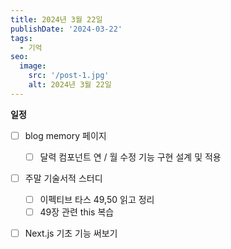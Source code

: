 ```yaml
---
title: 2024년 3월 22일
publishDate: '2024-03-22'
tags:
  - 기억
seo:
  image:
    src: '/post-1.jpg'
    alt: 2024년 3월 22일
---
```


**일정**

- [ ] blog memory 페이지

  - [ ] 달력 컴포넌트 연 / 월 수정 기능 구현 설계 및 적용

- [ ] 주말 기술서적 스터디

  - [ ] 이펙티브 타스 49,50 읽고 정리
  - [ ] 49장 관련 this 복습

- [ ] Next.js 기초 기능 써보기
